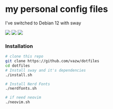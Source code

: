 # my personal config files

I've switched to Debian 12 with sway

<img src="https://github.com/vazw/dotfiles/blob/main/screenshot/2.png">
<img src="https://github.com/vazw/dotfiles/blob/main/screenshot/3.png">
<img src="https://github.com/vazw/dotfiles/blob/main/screenshot/1.png">

### Installation
`````sh
# clone this repo
git clone https://github.com/vazw/dotfiles
cd dotfiles
# Install sway and it's dependencies
./install.sh

# Install Nerd Fonts
./nerdfonts.sh

# if need neovim
./neovim.sh
`````

